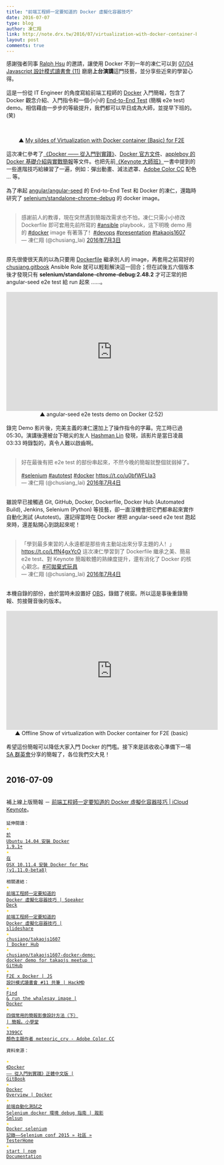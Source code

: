 ```yaml
---
title: "前端工程師一定要知道的 Docker 虛擬化容器技巧"
date: 2016-07-07
type: blog
author: 凍仁翔
link: http://note.drx.tw/2016/07/virtualization-with-docker-container-basic-for-f2e.html
layout: post
comments: true
---
```


感謝強者同事 <a href="https://tw.linkedin.com/in/富棋-許-a93080a1" target="_blank">Ralph Hsu</a> 的邀請，讓使用 Docker 不到一年的凍仁可以到 <a href="https://www.facebook.com/events/270434173308724/" target="_blank">07/04 Javascript 設計模式讀書會 (11)</a> 磨磨<b>上台演講</b>這門技藝，並分享些近來的學習心得。<br /><br />這是一份從 IT Engineer 的角度寫給前端工程師的 <a href="https://www.docker.com" target="_blank">Docker</a> 入門簡報，包含了 Docker 觀念介紹、入門指令和一個小小的 <a href="https://en.wikipedia.org/wiki/Software_testing#System_testing" target="_blank">End-to-End Test</a> (簡稱 e2e test) demo。相信藉由一步步的等級提升，我們都可以早日成為大師，並提早下班的。(笑)<br /><br /><div style="text-align: center;"><script async class="speakerdeck-embed" data-id="5767db3221f448e3b2c0a6c28fcebeaf" data-ratio="1.33333333333333" src="//speakerdeck.com/assets/embed.js"></script><br />▲ <a href="https://speakerdeck.com/chusiang/qian-duan-gong-cheng-shi-ding-yao-zhi-dao-de-docker-xu-ni-hua-rong-qi-ji-qiao" target="_blank" title="前端工程師一定要知道的 Docker 虛擬化容器技巧">My sildes of Virtualization with Docker container (Basic) for F2E</a><br /></div><a name='more'></a><br />這次凍仁參考了<a href="https://www.gitbook.com/book/philipzheng/docker_practice/details" target="_blank">《Docker —— 從入門到實踐》</a>、<a href="https://docs.docker.com/engine/understanding-docker/" target="_blank">Docker 官方文件</a>、<a href="https://blog.wu-boy.com/2016/04/introduction-to-docker/" target="_blank">appleboy 的 Docker 基礎介紹與實戰簡報</a>等文件。也把先前<a href="http://www.tenlong.com.tw/items/9864340387?item_id=1007473" target="_blank">《Keynote 大師班》</a>一書中提到的一些進階技巧給練習了一遍，例如：彈出動畫、減法遮罩、<a href="https://color.adobe.com/zh/" target="_blank">Adobe Color CC</a> 配色 ... 等。<br /><br />為了串起 <a href="https://github.com/angular/angular-seed" target="_blank">angular/angular-seed</a> 的 End-to-End Test 和 Docker 的凍仁，還臨時研究了 <a href="https://hub.docker.com/r/selenium/standalone-chrome-debug/" target="_blank">selenium/standalone-chrome-debug</a> 的 docker image。<br /><br /><blockquote class="twitter-tweet" data-lang="zh-tw"><div dir="ltr" lang="zh">感謝前人的教導，現在突然遇到簡報改需求也不怕，凍仁只需小小修改 Dockerfile 即可套用先前所寫的 <a href="https://twitter.com/hashtag/ansible?src=hash">#ansible</a> playbook，這下明晚 demo 用的 <a href="https://twitter.com/hashtag/docker?src=hash">#docker</a> image 有著落了！<a href="https://twitter.com/hashtag/devops?src=hash">#devops</a> <a href="https://twitter.com/hashtag/presentation?src=hash">#presentation</a> <a href="https://twitter.com/hashtag/takaojs1607?src=hash">#takaojs1607</a></div>— 凍仁翔 (@chusiang_lai) <a href="https://twitter.com/chusiang_lai/status/749542366713745409">2016年7月3日</a></blockquote><br />原先很傻很天真的以為只要用 <a href="https://github.com/chusiang/takaojs1607-docker-demo/blob/master/Dockerfile" target="_blank">Dockerfile</a> 繼承別人的 image，再套用之前寫好的 <a href="https://galaxy.ansible.com/chusiang/gitbook/" target="_blank">chusiang.gitbook</a> Ansible Role 就可以輕鬆解決這一回合；但在試後五六個版本後才發現只有 <b>selenium/standalone-chrome-debug:2.48.2</b> 才可正常的把 angular-seed e2e test 給 run 起來 ......。<br /><br /><div style="text-align: center;"><iframe width="560" height="315" src="https://www.youtube.com/embed/XqCt8gk9AdI" frameborder="0" allowfullscreen></iframe><br />▲ angular-seed e2e tests demo on Docker (2:52)</div><br />錄完 Demo 影片後，完美主義的凍仁還加上了操作指令的字幕。完工時已過 05:30。演講後還被台下眼尖的友人 <a href="https://tw.linkedin.com/in/hashman-lin-048138b0" target="_blank">Hashman Lin</a> 發現，該影片是當日凌晨 03:33 時錄製的，真令人難以啟齒啊。<br /><br /><blockquote class="twitter-tweet" data-lang="zh-tw"><div dir="ltr" lang="zh">好在最後有把 e2e test 的部份串起來，不然今晚的簡報就整個就弱掉了。<br /><br /><a href="https://twitter.com/hashtag/selenium?src=hash">#selenium</a> <a href="https://twitter.com/hashtag/autotest?src=hash">#autotest</a> <a href="https://twitter.com/hashtag/docker?src=hash">#docker</a> <a href="https://t.co/u0bfWFLIa3">https://t.co/u0bfWFLIa3</a></div>— 凍仁翔 (@chusiang_lai) <a href="https://twitter.com/chusiang_lai/status/749794261973872640">2016年7月4日</a></blockquote><br />雖說早已接觸過 Git, GitHub, Docker, Dockerfile, Docker Hub (Automated Build), Jenkins, Selenium (Python) 等技藝，卻一直沒機會把它們都串起來實作自動化測試 (Autotest)。還記得當時在 Docker 裡把 angular-seed e2e test 跑起來時，還差點開心到跳起來呢！<br /><br /><blockquote class="twitter-tweet" data-lang="zh-tw"><div dir="ltr" lang="zh">「學到最多東習的人永遠都是那些肯主動站出來分享主題的人！」 <a href="https://t.co/LffN4gxYcO">https://t.co/LffN4gxYcO</a> 這次凍仁學習到了 Dockerfile 繼承之美、簡易 e2e test、對 Keynote 簡報軟體的熟練度提升，還有消化了 Docker 的核心觀念。<a href="https://twitter.com/hashtag/%E5%8F%AF%E6%8B%8B%E6%A3%84%E5%BC%8F%E7%8E%A9%E5%85%B7?src=hash">#可拋棄式玩具</a></div>— 凍仁翔 (@chusiang_lai) <a href="https://twitter.com/chusiang_lai/status/749976796200771584">2016年7月4日</a></blockquote><br />本機自錄的部份，由於當時未設置好 <a href="https://obsproject.com/" target="_blank">OBS</a>，錄錯了視窗。所以這是事後重錄簡報、剪接聲音後的版本。<br /><br /><div style="text-align: center;"><iframe allowfullscreen="" frameborder="0" height="315" src="https://www.youtube.com/embed/k5iwKUZY9tk" width="560"></iframe><br />▲ Offline Show of virtualization with Docker container for F2E (basic)</div><br />希望這份簡報可以降低大家入門 Docker 的門壏。接下來是該收收心準備下一場 <a href="http://studyarea.kktix.cc/events/c6457aff" target="_blank">SA 群英會</a>分享的簡報了，各位我們交大見！<br /><br /><h2 class="date-header"><span>2016-07-09</span></h2><br />補上線上版簡報 － <a href="https://www.icloud.com/keynote/07BC-J2dLVw7cW1oZnBHqeB3A#virtualization%5Fwith%5Fdocker%5Fbasic" target="_blank">前端工程師一定要知道的 Docker 虛擬化容器技巧 | iCloud Keynote</a>。<br /><script async="" charset="utf-8" src="//latform.twitter.com/widgets.js"></script><br /><code class="ref">延伸閱讀：<br /><span style="color: #ffdb00;">★</span> <a href="http://note.drx.tw/2016/01/install-docker-191-on-ubuntu-1404.html" target="_blank">於 Ubuntu 14.04 安裝 Docker 1.9.1+</a><br /><span style="color: #ffdb00;">★</span> <a href="http://note.drx.tw/2016/05/setup-native-docker-for-mac-v1.11-and-migrate-docker-toolbox-on-osx-10.11.4.html" target="_blank">在 OSX 10.11.4 安裝 Docker for Mac (v1.11.0-beta8)</a><br /><br />相關連結：<br /><font color="#ffdb00">★</font> <a href="https://speakerdeck.com/chusiang/qian-duan-gong-cheng-shi-ding-yao-zhi-dao-de-docker-xu-ni-hua-rong-qi-ji-qiao" target="_blank">前端工程師一定要知道的 Docker 虛擬化容器技巧 | Speaker Deck</a><br /><font color="#ffdb00">★</font> <a href="http://www.slideshare.net/freezejonny/docker-63701917" target="_blank">前端工程師一定要知道的 Docker 虛擬化容器技巧 | slideshare</a><br /><font color="#ffdb00">★</font> <a href="https://hub.docker.com/r/chusiang/takaojs1607/">chusiang/takaojs1607 | Docker Hub</a><br /><span style="color: #ffdb00;">★</span> <a href="https://github.com/chusiang/takaojs1607-docker-demo" target="_blank">chusiang/takaojs1607-docker-demo: docker demo for takaojs meetup | GitHub</a><br /><span style="color: #ffdb00;">★</span> <a href="https://hackmd.io/s/r1uRVjDL" target="_blank">F2E x Docker | JS 設計模式讀書會 #11 共筆 | HackMD</a><br /><font color="#ffdb00">★</font> <a href="https://docs.docker.com/engine/getstarted/step_three/">Find & run the whalesay image | Docker</a><br /><font color="#ffdb00">★</font> <a href="http://powerpoint.tw/index.php/image-design-rule-02/" target="_blank">四個常用的簡報影像設計方法（下） | 簡報。小學堂</a><br /><font color="#ffdb00">★</font> <a href="https://color.adobe.com/zh/3399CC-color-theme-1785415/" target="_blank">3399CC 顏色主題作者 meteoric_cry - Adobe Color CC</a><br /><br />資料來源： <br /><span style="color: #ffdb00;">★</span> <a href="https://www.gitbook.com/book/philipzheng/docker_practice/details" target="_blank">《Docker —— 從入門到實踐­》正體中文版 | GitBook</a><br /><span style="color: #ffdb00;">★</span> <a href="https://docs.docker.com/engine/understanding-docker/" target="_blank">Docker Overview | Docker</a><br /><span style="color: #ffdb00;">★</span> <a href="http://blog.smlsun.com/2015/04/selenium-docker-debug.html" target="_blank">前端自動化測試之 Selenium docker 環境 debug 指南 | 蹤影 Smlsun</a><br /><font color="#ffdb00">★</font> <a href="https://testerhome.com/topics/3367">Docker selenium 記錄——Selenium conf 2015 » 社區 » TesterHome</a><br /><span style="color: #ffdb00;">★</span> <a href="https://docs.npmjs.com/cli/start" target="_blank">start | npm Documentation</a><br /></code><br />